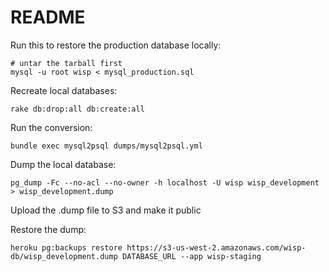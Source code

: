 # README

Run this to restore the production database locally:

```
# untar the tarball first
mysql -u root wisp < mysql_production.sql
```

Recreate local databases:

```
rake db:drop:all db:create:all
```

Run the conversion:

```
bundle exec mysql2psql dumps/mysql2psql.yml
```

Dump the local database:

```
pg_dump -Fc --no-acl --no-owner -h localhost -U wisp wisp_development > wisp_development.dump
```

Upload the .dump file to S3 and make it public

Restore the dump:

```
heroku pg:backups restore https://s3-us-west-2.amazonaws.com/wisp-db/wisp_development.dump DATABASE_URL --app wisp-staging
```
